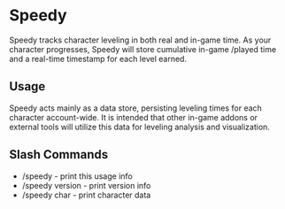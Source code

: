 # Speedy

Speedy tracks character leveling in both real and in-game time. As your character progresses, Speedy will store cumulative in-game /played time and a real-time timestamp for each level earned.

## Usage

Speedy acts mainly as a data store, persisting leveling times for each character account-wide. It is intended that other in-game addons or external tools will utilize this data for leveling analysis and visualization.

## Slash Commands

* /speedy         - print this usage info
* /speedy version - print version info
* /speedy char    - print character data
